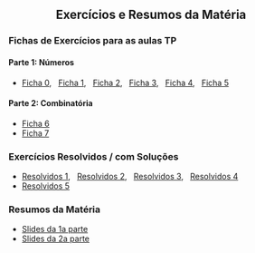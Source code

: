 
<h2 align="center"> Exercícios e Resumos da Matéria</h2>  

### Fichas de Exercícios para as aulas TP

#### Parte 1: Números
- [Ficha 0](http://cfloren.wdfiles.com/local--files/discreta/Problemas0.pdf), &nbsp; [Ficha 1](http://cfloren.wdfiles.com/local--files/discreta/Problemas1.pdf), &nbsp; [Ficha 2](http://cfloren.wdfiles.com/local--files/discreta/Problemas2.pdf), &nbsp; [Ficha 3](http://cfloren.wdfiles.com/local--files/discreta/Problemas3.pdf), &nbsp; [Ficha 4](http://cfloren.wdfiles.com/local--files/discreta/Problemas4.pdf), &nbsp; [Ficha 5](http://cfloren.wdfiles.com/local--files/discreta/Problemas5.pdf)

#### Parte 2: Combinatória
- [Ficha 6](http://cfloren.wdfiles.com/local--files/discreta/Problemas6.pdf)
- [Ficha 7](http://cfloren.wdfiles.com/local--files/discreta/Problemas7.pdf)

### Exercícios Resolvidos / com Soluções
- [Resolvidos 1](http://cfloren.wdfiles.com/local--files/discreta/ProbRes1.pdf), &nbsp; [Resolvidos 2](http://cfloren.wdfiles.com/local--files/discreta/ProbRes2.pdf), &nbsp; [Resolvidos 3](http://cfloren.wdfiles.com/local--files/discreta/ProbRes3.pdf), &nbsp; [Resolvidos 4](http://cfloren.wdfiles.com/local--files/discreta/ProbRes4.pdf)
- [Resolvidos 5](http://cfloren.wdfiles.com/local--files/discreta/ProbRes5.pdf)

<!-- ### Exercícios Adicionais -->

### Resumos da Matéria
- [Slides da 1a parte](http://cfloren.wdfiles.com/local--files/discreta/Slides-ITN.pdf)
- [Slides da 2a parte](http://cfloren.wdfiles.com/local--files/discreta/Slides-ICE.pdf)

